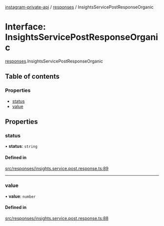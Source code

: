 [instagram-private-api](../../README.md) / [responses](../../modules/responses.md) / InsightsServicePostResponseOrganic

# Interface: InsightsServicePostResponseOrganic

[responses](../../modules/responses.md).InsightsServicePostResponseOrganic

## Table of contents

### Properties

- [status](InsightsServicePostResponseOrganic.md#status)
- [value](InsightsServicePostResponseOrganic.md#value)

## Properties

### status

• **status**: `string`

#### Defined in

[src/responses/insights.service.post.response.ts:89](https://github.com/Nerixyz/instagram-private-api/blob/b3351b9/src/responses/insights.service.post.response.ts#L89)

___

### value

• **value**: `number`

#### Defined in

[src/responses/insights.service.post.response.ts:88](https://github.com/Nerixyz/instagram-private-api/blob/b3351b9/src/responses/insights.service.post.response.ts#L88)
